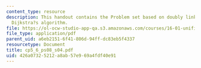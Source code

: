 ```yaml
---
content_type: resource
description: This handout contains the Problem set based on doubly linked lists and
  Dijkstra?s algorithm.
file: https://ol-ocw-studio-app-qa.s3.amazonaws.com/courses/16-01-unified-engineering-i-ii-iii-iv-fall-2005-spring-2006/426a07325212a8ab57e969a4fdf40e91_cp5_6_ps08_s04.pdf
file_type: application/pdf
parent_uid: a6eb2151-6f41-806d-94ff-dc83eb5f4337
resourcetype: Document
title: cp5_6_ps08_s04.pdf
uid: 426a0732-5212-a8ab-57e9-69a4fdf40e91
---
```

